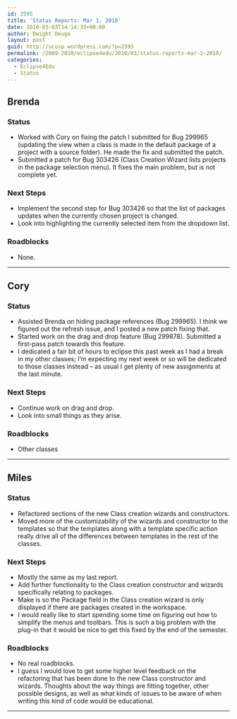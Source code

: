 ```yaml
---
id: 2595
title: 'Status Reports: Mar 1, 2010'
date: 2010-03-03T14:14:33+00:00
author: Dwight Deugo
layout: post
guid: http://ucosp.wordpress.com/?p=2595
permalink: /2009-2010/eclipse4edu/2010/03/status-reports-mar-1-2010/
categories:
  - Eclipse4Edu
  - Status
---
```

## **Brenda**

### Status

  * Worked with Cory on fixing the patch I submitted for Bug 299965 (updating the view when a class is made in the default package of a project with a source folder). He made the fix and submitted the patch.
  * Submitted a patch for Bug 303426 (Class Creation Wizard lists projects in the package selection menu). It fixes the main problem, but is not complete yet. 

### Next Steps

  * Implement the second step for Bug 303426 so that the list of packages updates when the currently chosen project is changed.
  * Look into highlighting the currently selected item from the dropdown list.

### Roadblocks

<ul type="disc">
  <li>
    None.
  </li>
</ul>

* * *

## **Cory**

### Status

  * Assisted Brenda on hiding package references (Bug 299965). I think we figured out the refresh issue, and I posted a new patch fixing that.
  * Started work on the drag and drop feature (Bug 299878). Submitted a first-pass patch towards this feature.
  * I dedicated a fair bit of hours to eclipse this past week as I had a break in my other classes; I&#8217;m expecting my next week or so will be dedicated to those classes instead &#8211; as usual I get plenty of new assignments at the last minute. 

### Next Steps

  * Continue work on drag and drop.
  * Look into small things as they arise. 

### Roadblocks

<ul type="disc">
  <li>
    Other classes
  </li>
</ul>

* * *

## **Miles**

### Status

  * Refactored sections of the new Class creation wizards and constructors. 
  * Moved more of the customizability of the wizards and constructor to the templates so that the templates along with a template specific action really drive all of the differences between templates in the rest of the classes.

### Next Steps

  * Mostly the same as my last report.
  * Add further functionality to the Class creation constructor and wizards specifically relating to packages.
  * Make is so the Package field in the Class creation wizard is only displayed if there are packages created in the workspace.
  * I would really like to start spending some time on figuring out how to simplify the menus and toolbars. This is such a big problem with the plug-in that it would be nice to get this fixed by the end of the semester.

### Roadblocks

<ul type="disc">
  <li>
    No real roadblocks.
  </li>
  <li>
    I guess I would love to get some higher level feedback on the refactoring that has been done to the new Class constructor and wizards. Thoughts about the way things are fitting together, other possible designs, as well as what kinds of issues to be aware of when writing this kind of code would be educational.
  </li>
</ul>

* * *